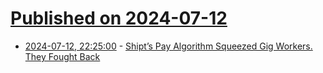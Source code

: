 # [Published on 2024-07-12](index.md)

* [2024-07-12, 22:25:00](https://soylentnews.org/article.pl?sid=24/07/11/2359249&from=rss) - [Shipt’s Pay Algorithm Squeezed Gig Workers. They Fought Back](https://soylentnews.org/article.pl?sid=24/07/11/2359249&from=rss)
